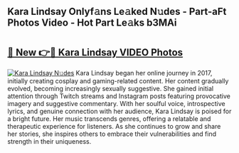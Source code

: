 ## Kara Lindsay Onlyf𝚊ns Le𝚊ked N𝚞des - Part-aFt Photos Video - Hot Part Le𝚊ks b3MAi

# <h2><a href="http://ab51627.deff.icu/?id=Kara+Lindsay">🔗 New 👉🔴 Kara Lindsay VIDEO Photos</a></h2>

[![Kara Lindsay N𝚞des](https://i.imgur.com/rIISA9y.gif)](http://ab51627.deff.icu/?id=Kara+Lindsay)
Kara Lindsay began her online journey in 2017, initially creating cosplay and gaming-related content. Her content gradually evolved, becoming increasingly sexually suggestive. She gained initial attention through Twitch streams and Instagram posts featuring provocative imagery and suggestive commentary. With her soulful voice, introspective lyrics, and genuine connection with her audience, Kara Lindsay is poised for a bright future. Her music transcends genres, offering a relatable and therapeutic experience for listeners. As she continues to grow and share her stories, she inspires others to embrace their vulnerabilities and find strength in their uniqueness.
